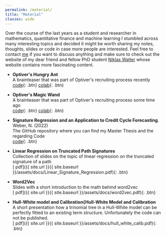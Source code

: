 ```yaml
---
permalink: /material/
title: "Material"
classes: wide
---
```



Over the course of the last years as a student and researcher in mathematics, quantitative finance and machine learning I stumbled across many interesting topics and decided it might be worth sharing my notes, thoughts, slides or code in case more people are interested. Feel free to contact [me]() if you want to discuss anything and make sure to check out the website of my dear friend and fellow PhD student [Niklas Walter](niklaswalter.github.io) whose website contains more fascinating content.


* **Optiver's Hungry Ant**  
A brainteaser that was part of Optiver's recruiting process recently  
[<i class="fab fa-github"></i> code](https://github.com/NiklasMWeber/Optivers_Ant){: .btn}  [<i class="fab fa-google"></i> colab](https://colab.research.google.com/drive/1u7cPvjooGWKv9EaVmdlKSyv5RJoN6Uuq?usp=sharing){: .btn}

* **Optiver's Magic Wand**  
A brainteaser that was part of Optiver's recruiting process some time ago  
[<i class="fab fa-github"></i> code](https://github.com/NiklasMWeber/Optivers_Magic_Wand){: .btn}  [<i class="fab fa-google"></i> colab](https://colab.research.google.com/drive/1EeN-cAJlbcCTwY-jDxZxac2JhpjLA-Cf?usp=sharing){: .btn}

* **Signature Regression and an Application to Credit Cycle Forecasting**. Weber, N. (2022)  
  The GitHub repository where you can find my Master Thesis and the regarding Code  
[<i class="fab fa-github"></i> code](https://github.com/NiklasMWeber/CreditCycleForecasting){: .btn}

* **Linear Regression on Truncated Path Signatures**  
  Collection of slides on the topic of linear regression on the truncated signature of a path  
[<i class="fas fa-file-pdf"></i> pdf]({{ site.url }}{{ site.baseurl }}/assets/docs/Linear_Signature_Regression.pdf){: .btn}

* **Word2Vec**  
Slides with a short introduction to the math behind word2vec  
[<i class="fas fa-file-pdf"></i> pdf]({{ site.url }}{{ site.baseurl }}/assets/docs/word2vec.pdf){: .btn}

* **Hull-White model and Calibration{Hull-White Model and Calibration**  
A short presentation how a trinomial tree in a Hull-White model can be perfectly fitted to an existing term structure. Unfortunately the code can not be published.   
[<i class="fas fa-file-pdf"></i> pdf]({{ site.url }}{{ site.baseurl }}/assets/docs/hull_white_calib.pdf){: .btn}








